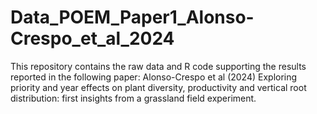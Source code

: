 # Data_POEM_Paper1_Alonso-Crespo_et_al_2024
This repository contains the raw data and R code supporting the results reported in the following paper: Alonso-Crespo et al (2024) Exploring priority and year effects on plant diversity, productivity and vertical root distribution: first insights from a grassland field experiment. 
